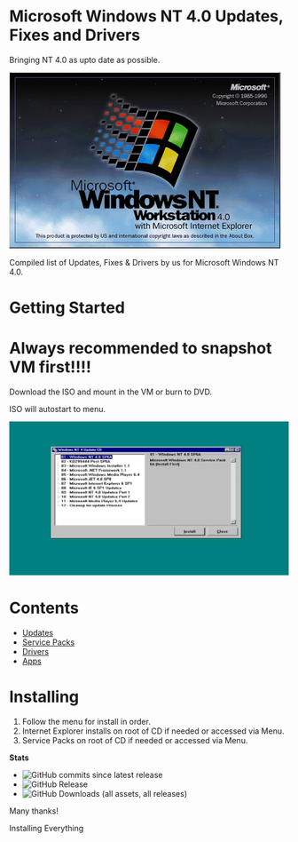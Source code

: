 # Microsoft Windows NT 4.0 Updates, Fixes and Drivers 

Bringing NT 4.0 as upto date as possible.

![Alt text](NT4Logo.png)


Compiled list of Updates, Fixes & Drivers by us for Microsoft Windows NT 4.0.

# **Getting Started**

# **Always recommended to snapshot VM first!!!!**

Download the ISO and mount in the VM or burn to DVD.

ISO will autostart to menu.

![Alt text](Screenshot1.png)



# **Contents**

- [Updates](https://github.com/InstallingEverything/WindowsNT4Updates-Fixes/blob/main/Updates.md)
- [Service Packs](https://github.com/InstallingEverything/WindowsNT4Updates-Fixes/blob/main/SP.md)
- [Drivers](https://github.com/InstallingEverything/WindowsNT4Updates-Fixes/blob/main/Drivers.md)
- [Apps](https://github.com/InstallingEverything/WindowsNT4Updates-Fixes/blob/main/Apps.md)


# **Installing**

1. Follow the menu for install in order.
2. Internet Explorer installs on root of CD if needed or accessed via Menu.
3. Service Packs on root of CD if needed or accessed via Menu.

**Stats**

- ![GitHub commits since latest release](https://img.shields.io/github/commits-since/InstallingEverything/WindowsNT4Updates-Fixes/latest?style=plastic&label=Commits)
- ![GitHub Release](https://img.shields.io/github/v/release/InstallingEverything/WindowsNT4Updates-Fixes?display_name=release&style=plastic&label=Release)
- ![GitHub Downloads (all assets, all releases)](https://img.shields.io/github/downloads/InstallingEverything/WindowsNT4Updates-Fixes/total?style=plastic&label=Downloads)


    
Many thanks!

Installing Everything
